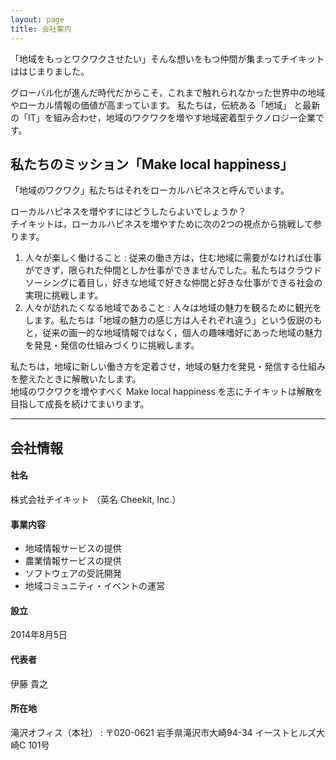 ```yaml
---
layout: page 
title: 会社案内
---
```


「地域をもっとワクワクさせたい」そんな想いをもつ仲間が集まってチイキットははじまりました。

グローバル化が進んだ時代だからこそ，これまで触れられなかった世界中の地域やローカル情報の価値が高まっています。
私たちは，伝統ある「地域」 と最新の「IT」を組み合わせ，地域のワクワクを増やす地域密着型テクノロジー企業です。

## 私たちのミッション「Make local happiness」

「地域のワクワク」私たちはそれをローカルハピネスと呼んでいます。

ローカルハピネスを増やすにはどうしたらよいでしょうか？  
チイキットは，ローカルハピネスを増やすために次の2つの視点から挑戦して参ります。

1. 人々が楽しく働けること
: 従来の働き方は，住む地域に需要がなければ仕事ができず，限られた仲間としか仕事ができませんでした。私たちはクラウドソーシングに着目し，好きな地域で好きな仲間と好きな仕事ができる社会の実現に挑戦します。
2. 人々が訪れたくなる地域であること
: 人々は地域の魅力を観るために観光をします。私たちは「地域の魅力の感じ方は人それぞれ違う」という仮説のもと，従来の画一的な地域情報ではなく，個人の趣味嗜好にあった地域の魅力を発見・発信の仕組みづくりに挑戦します。

私たちは，地域に新しい働き方を定着させ，地域の魅力を発見・発信する仕組みを整えたときに解散いたします。  
地域のワクワクを増やすべく Make local happiness を志にチイキットは解散を目指して成長を続けてまいります。

-------

## 会社情報

#### 社名
  株式会社チイキット  （英名 Cheekit, Inc.）

#### 事業内容
-  地域情報サービスの提供
-  農業情報サービスの提供
-  ソフトウェアの受託開発
-  地域コミュニティ・イベントの運営  

#### 設立
  2014年8月5日

#### 代表者
  伊藤 貴之

#### 所在地
  
滝沢オフィス（本社）
: 〒020-0621 岩手県滝沢市大崎94-34 イーストヒルズ大崎C 101号
